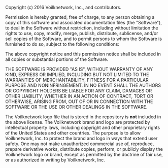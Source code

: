 Copyright (c) 2016 Voilknetwork, Inc., and contributors.

Permission is hereby granted, free of charge, to any person obtaining a copy of this software and associated documentation files (the "Software"), to deal in the Software without restriction, including without limitation the rights to use, copy, modify, merge, publish, distribute, sublicense, and/or sell copies of the Software, and to permit persons to whom the Software is furnished to do so, subject to the following conditions:

The above copyright notice and this permission notice shall be included in all copies or substantial portions of the Software.

THE SOFTWARE IS PROVIDED "AS IS", WITHOUT WARRANTY OF ANY KIND, EXPRESS OR IMPLIED, INCLUDING BUT NOT LIMITED TO THE WARRANTIES OF MERCHANTABILITY, FITNESS FOR A PARTICULAR PURPOSE AND NONINFRINGEMENT. IN NO EVENT SHALL THE AUTHORS OR COPYRIGHT HOLDERS BE LIABLE FOR ANY CLAIM, DAMAGES OR OTHER LIABILITY, WHETHER IN AN ACTION OF CONTRACT, TORT OR OTHERWISE, ARISING FROM, OUT OF OR IN CONNECTION WITH THE SOFTWARE OR THE USE OR OTHER DEALINGS IN THE SOFTWARE.

The Voilknetwork logo file that is stored in the repository is **not** included in the above license. The Voilknetwork brand and logo are protected by intellectual property laws, including copyright and other proprietary rights of the United States and other countries. The purpose is to allow Voilknetwork, Inc. to protect the brand and logo in ways that extend user safety. One may not make unauthorized commercial use of, reproduce, prepare derivative works, distribute copies, perform, or publicly display the Voilknetwork logo or brand, except as permitted by the doctrine of fair use, or as authorized in writing by Voilknetwork, Inc.
